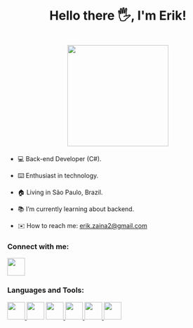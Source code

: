 <h1 align="center">Hello there 🖐️, I'm Erik!</h1>

<h1 align="center"><img src="https://media4.giphy.com/media/2IudUHdI075HL02Pkk/giphy.gif" width="230px"></h1>


- 💻 Back-end Developer (C#).

- ⌨️ Enthusiast in technology.

- 🏠 Living in São Paulo, Brazil.

- 📚 I’m currently learning about backend.

- ✉️ How to reach me: erik.zaina2@gmail.com

### Connect with me:
<a href="https://www.linkedin.com/in/erikzaina/">
  <img src="https://cdn.jsdelivr.net/gh/devicons/devicon/icons/linkedin/linkedin-original.svg" width="40px"/>
</a>

### Languages and Tools:
<a href="https://developer.mozilla.org/pt-BR/docs/Web/JavaScript">
  <img src="https://cdn.jsdelivr.net/gh/devicons/devicon/icons/javascript/javascript-original.svg" width="40px"/>
</a>
<a href="https://dotnet.microsoft.com/pt-br/languages/csharp"></a>
  <img src="https://cdn.jsdelivr.net/gh/devicons/devicon/icons/csharp/csharp-original.svg" width="40px"/>
</a>
<a href="https://git-scm.com">
  <img src="https://cdn.jsdelivr.net/gh/devicons/devicon/icons/git/git-original.svg" width="40px"/>
</a>
<a href="https://www.mysql.com">
  <img src="https://cdn.jsdelivr.net/gh/devicons/devicon/icons/mysql/mysql-original-wordmark.svg" width="40px"/>
</a>
<a href="https://www.python.org/">
<img src="https://cdn.jsdelivr.net/gh/devicons/devicon/icons/python/python-original.svg" width="40px"/>
</a>
<a href="https://www.djangoproject.com/">
<img src="https://cdn.jsdelivr.net/gh/devicons/devicon/icons/django/django-plain.svg" width="40px"/>
</a>

 
          
          
          
          

          
          
          

